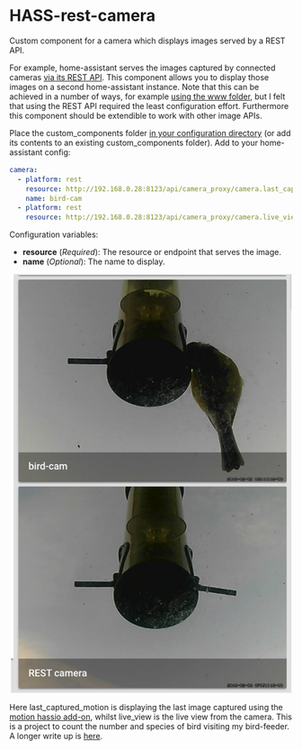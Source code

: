 # HASS-rest-camera
Custom component for a camera which displays images served by a REST API.

For example, home-assistant serves the images captured by connected cameras [via its REST API](https://home-assistant.io/developers/rest_api/#get-apicamera_proxycameraltentity_id). This component allows you to display those images on a second home-assistant instance. Note that this can be achieved in a number of ways, for example [using the www folder](https://home-assistant.io/components/camera.generic/#local-image-with-hassio), but I felt that using the REST API required the least configuration effort. Furthermore this component should be extendible to work with other image APIs.

Place the custom_components folder [in your configuration directory](https://home-assistant.io/developers/platform_example_sensor/) (or add its contents to an existing custom_components folder). Add to your home-assistant config:

```yaml
camera:
  - platform: rest
    resource: http://192.168.0.28:8123/api/camera_proxy/camera.last_captured_motion
    name: bird-cam
  - platform: rest
    resource: http://192.168.0.28:8123/api/camera_proxy/camera.live_view

```

Configuration variables:

- **resource** (*Required*): The resource or endpoint that serves the image.
- **name** (*Optional*): The name to display.

<p align="center">
<img src="https://github.com/robmarkcole/HASS-rest-camera/blob/master/images/HA_view.png" width="500">
</p>

Here last_captured_motion is displaying the last image captured using the [motion hassio add-on](https://github.com/HerrHofrat/hassio-addons/tree/master/motion), whilst live_view is the live view from the camera. This is a project to count the number and species of bird visiting my bird-feeder. A longer write up is [here](https://github.com/robmarkcole/robins-hassio-config).
